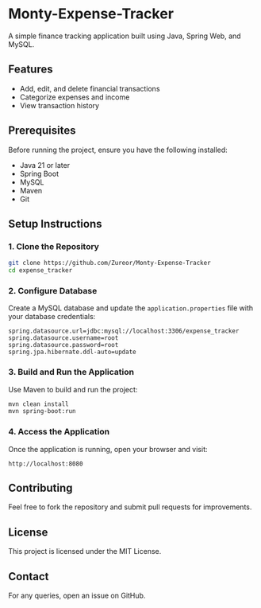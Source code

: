 # Monty-Expense-Tracker
A simple finance tracking application built using Java, Spring Web, and MySQL.

## Features
- Add, edit, and delete financial transactions
- Categorize expenses and income
- View transaction history

## Prerequisites
Before running the project, ensure you have the following installed:
- Java 21 or later
- Spring Boot
- MySQL
- Maven
- Git

## Setup Instructions

### 1. Clone the Repository
```sh
git clone https://github.com/Zureor/Monty-Expense-Tracker
cd expense_tracker
```

### 2. Configure Database
Create a MySQL database and update the `application.properties` file with your database credentials:
```properties
spring.datasource.url=jdbc:mysql://localhost:3306/expense_tracker
spring.datasource.username=root
spring.datasource.password=root
spring.jpa.hibernate.ddl-auto=update
```

### 3. Build and Run the Application
Use Maven to build and run the project:
```sh
mvn clean install
mvn spring-boot:run
```

### 4. Access the Application
Once the application is running, open your browser and visit:
```
http://localhost:8080
```


## Contributing
Feel free to fork the repository and submit pull requests for improvements.

## License
This project is licensed under the MIT License.

## Contact
For any queries, open an issue on GitHub.

